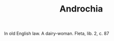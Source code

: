 ---
title: Androchia
letter: A
permalink: "/definitions/androchia.html"
body: In old English law. A dairy-woman. Fleta, lib. 2, c. 87
published_at: '2018-07-07'
source: Black's Law Dictionary
layout: post
---